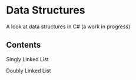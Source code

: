 # Data Structures
A look at data structures in C# (a work in progress)
## Contents

Singly Linked List

Doubly Linked List
